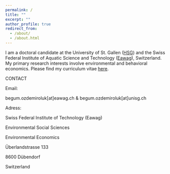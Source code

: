 ```yaml
---
permalink: /
title: ""
excerpt: ""
author_profile: true
redirect_from: 
  - /about/
  - /about.html
---
```


<p>I am a doctoral candidate at the University of St. Gallen (<a href="https://www.unisg.ch/en/" target="_blank">HSG</a>) and the Swiss Federal Institute of Aquatic Science and Technology (<a href="https://www.eawag.ch/en/" target="_blank">Eawag</a>), Switzerland. My primary research interests involve environmental and behavioral economics. Please find my curriculum vitae <a href="http://begumozdemiroluk.github.io/files/Begum_Ozdemir_Oluk_CV_22_03_2023.pdf" target="_blank">here</a>.</p> 

<p> CONTACT</p> 
<p> Email:</p> 
<p> begum.ozdemiroluk[at]eawag.ch & begum.ozdemiroluk[at]unisg.ch </p>
<p> Adress:</p>
<p>Swiss Federal Institute of Technology (Eawag)</p>
<p>Environmental Social Sciences</p>
<p>Environmental Economics</p>
<p>Überlandstrasse 133</p>
<p>8600 Dübendorf</p>
<p>Switzerland</p>

  
  



